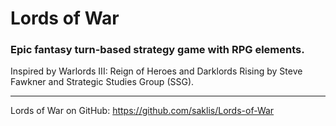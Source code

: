 <h1>Lords of War</h1>
<h3>Epic fantasy turn-based strategy game with RPG elements.</h3>

Inspired by Warlords III: Reign of Heroes and Darklords Rising by Steve Fawkner and Strategic Studies Group (SSG).

<hr/>

Lords of War on GitHub: https://github.com/saklis/Lords-of-War

